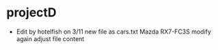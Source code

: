 # projectD
- Edit by hotelfish on 3/11 
new file as cars.txt
Mazda RX7-FC3S
modify again 
adjust file content
